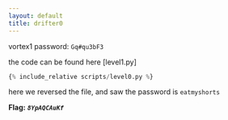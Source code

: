 ```yaml
---
layout: default
title: drifter0
---
```




vortex1 password: `Gq#qu3bF3`

the code can be found here [level1.py]
```python
{% include_relative scripts/level0.py %}
```

here we reversed the file, and saw the password is `eatmyshorts`


**Flag:** ***`8YpAQCAuKf`*** 
